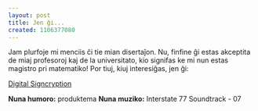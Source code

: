 ```yaml
---
layout: post
title: Jen ĝi...
created: 1106377080
---
```

Jam plurfoje mi menciis ĉi tie mian disertaĵon.  Nu, finfine ĝi estas akceptita de miaj profesoroj kaj de la universitato, kio signifas ke mi nun estas magistro pri matematiko!  Por tiuj, kiuj interesiĝas, jen ĝi:

<a href="/files/Digital_Signcryption.pdf">Digital Signcryption</a>

<b>Nuna humoro:</b> produktema
<b>Nuna muziko:</b> Interstate 77 Soundtrack - 07
